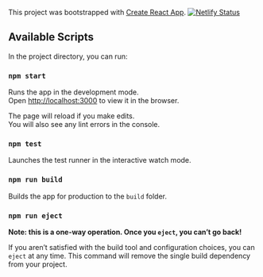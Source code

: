 This project was bootstrapped with [Create React App](https://github.com/facebook/create-react-app).
[![Netlify Status](https://api.netlify.com/api/v1/badges/521ee789-c80e-4fbd-a26a-88ba6570a143/deploy-status)](https://app.netlify.com/sites/b-speech-to-text/deploys)

## Available Scripts

In the project directory, you can run:

### `npm start`

Runs the app in the development mode.<br>
Open [http://localhost:3000](http://localhost:3000) to view it in the browser.

The page will reload if you make edits.<br>
You will also see any lint errors in the console.

### `npm test`

Launches the test runner in the interactive watch mode.

### `npm run build`

Builds the app for production to the `build` folder.

### `npm run eject`

**Note: this is a one-way operation. Once you `eject`, you can’t go back!**

If you aren’t satisfied with the build tool and configuration choices, you can `eject` at any time. This command will remove the single build dependency from your project.


